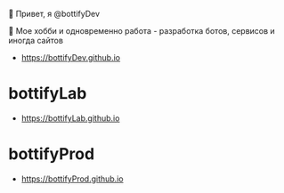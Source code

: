 👋 Привет, я @bottifyDev

👀 Мое хобби и одновременно работа - разработка ботов, сервисов и иногда сайтов

- https://bottifyDev.github.io

# bottifyLab
- https://bottifyLab.github.io

# bottifyProd
- https://bottifyProd.github.io
